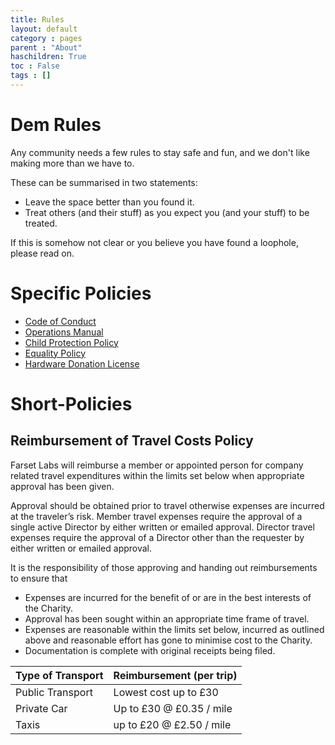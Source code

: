 ```yaml
---
title: Rules
layout: default
category : pages
parent : "About"
haschildren: True
toc : False
tags : []
---
```


# Dem Rules 

Any community needs a few rules to stay safe and fun, and we don't like making more than we have to. 

These can be summarised in two statements:

* Leave the space better than you found it.
* Treat others (and their stuff) as you expect you (and your stuff) to be treated.

If this is somehow not clear or you believe you have found a loophole, please read on.

# Specific Policies
* [Code of Conduct](code_of_conduct.html)
* [Operations Manual](ops_manual.html)
* [Child Protection Policy](child_protection.html)
* [Equality Policy](equality.html)
* [Hardware Donation License](hardware_donation_license.html)

# Short-Policies

## Reimbursement of Travel Costs Policy

Farset Labs will reimburse a member or appointed person for company related travel expenditures within the limits set below when appropriate approval has been given.

Approval should be obtained prior to travel otherwise expenses are incurred at the traveler’s risk. Member travel expenses require the approval of a single active Director by either written or emailed approval. Director travel expenses require the approval of a Director other than the requester by either written or emailed approval.

It is the responsibility of those approving and handing out reimbursements to ensure that

* Expenses are incurred for the benefit of or are in the best interests of the Charity.
* Approval has been sought within an appropriate time frame of travel.
* Expenses are reasonable within the limits set below, incurred as outlined above and reasonable effort has gone to minimise cost to the Charity.
* Documentation is complete with original receipts being filed. 


| Type of Transport   | Reimbursement (per trip)  |
|-------------------  |-------------------------  |
| Public Transport    | Lowest cost up to £30     |
| Private Car         | Up to £30 @ £0.35 / mile  |
| Taxis               | up to £20 @ £2.50 / mile  |
